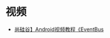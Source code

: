 




# 视频

* [尚硅谷】Android视频教程《EventBus](https://www.bilibili.com/video/av22724573?from=search&seid=15567584057016235918)
